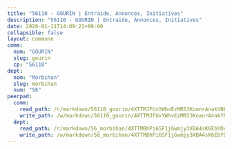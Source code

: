```yaml
---
title: "56110 - GOURIN | Entraide, Annonces, Initiatives"
description: "56110 - GOURIN | Entraide, Annonces, Initiatives"
date: 2020-01-11T14:09:21+09:00
collapsible: false
layout: commune
comm:
  nom: "GOURIN"
  slug: gourin
  cp: "56110"
dept:
  nom: "Morbihan"
  slug: morbihan
  num: "56"
peerpad:
  comm:
    read_path: /r/markdown/56110_gourin/4XTTMJFUxYWhvEzMR53KoanrAnakYNEx2ELLHMESrmBkNRjES
    write_path: /w/markdown/56110_gourin/4XTTMJFUxYWhvEzMR53KoanrAnakYNEx2ELLHMESrmBkNRjES-K3TgUaKbf9Za3Qo5SX8kqWCxeBpDRxpz6AerPf7wge1mdb35mzP8uDRYebnEMdybjM9pWtLPYjn6RYwRxNzhFzcywNfNd1xgz5EZbLhszUsVizVuqwzB6PjB4d4Wxa8Q4AGBTrpA
  dept:
    read_path: /r/markdown/56_morbihan/4XTTMBhPi6SF1jGwmjy3XBA4sK6EbYDun44EYwF3irZ7aBa5U
    write_path: /w/markdown/56_morbihan/4XTTMBhPi6SF1jGwmjy3XBA4sK6EbYDun44EYwF3irZ7aBa5U-K3TgV3HyhWtqSpmJ2GGLPRtHigVTcxkFRVLMX5R66UyRAN55PNUQgmTNwaDuJmWps9EVWQzncDySYbA7Pg7qEdRXsayrZysPHK4HeKM3FG1U8vQvyUvaDoFo4L4Z8coFC71q4zES
---
```


